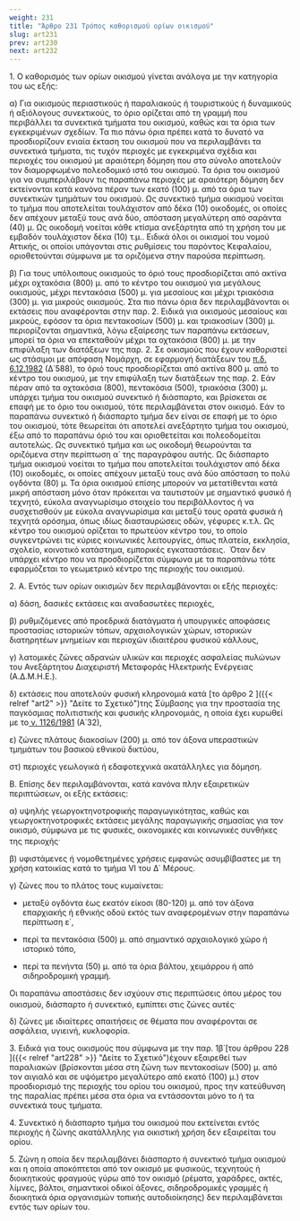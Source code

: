 ```yaml
---
weight: 231
title: "Άρθρο 231 Τρόπος καθορισμού ορίων οικισμού"
slug: art231
prev: art230
next: art232
---
```


1. Ο καθορισμός των ορίων οικισμού γίνεται ανάλογα με την κατηγορία του ως εξής:

α) Για οικισμούς περιαστικούς ή παραλιακούς ή τουριστικούς ή δυναμικούς ή αξιόλογους συνεκτικούς, το όριο ορίζεται από τη γραμμή που περιβάλλει τα συνεκτικά τμήματα του οικισμού, καθώς και τα όρια των εγκεκριμένων σχεδίων. Τα πιο πάνω όρια πρέπει κατά το δυνατό να προσδιορίζουν ενιαία έκταση του οικισμού που να περιλαμβάνει τα συνεκτικά τμήματα, τις τυχόν περιοχές με εγκεκριμένα σχέδια και περιοχές του οικισμού με αραιότερη δόμηση που στο σύνολο αποτελούν τον διαμορφωμένο πολεοδομικό ιστό του οικισμού. Τα όρια του οικισμού για να συμπεριλάβουν τις παραπάνω περιοχές με αραιότερη δόμηση δεν εκτείνονται κατά κανόνα πέραν των εκατό (100) μ. από τα όρια των συνεκτικών τμημάτων του οικισμού. Ως συνεκτικό τμήμα οικισμού νοείται το τμήμα που αποτελείται τουλάχιστον από δέκα (10) οικοδομές, οι οποίες δεν απέχουν μεταξύ τους ανά δύο, απόσταση μεγαλύτερη από σαράντα (40) μ. Ως οικοδομή νοείται κάθε κτίσμα ανεξάρτητα από τη χρήση του με εμβαδόν τουλάχιστον δέκα (10) τ.μ.. Ειδικά όλοι οι οικισμοί του νομού Αττικής, οι οποίοι υπάγονται στις ρυθμίσεις του παρόντος Κεφαλαίου, οριοθετούνται σύμφωνα με τα οριζόμενα στην παρούσα περίπτωση.

β) Για τους υπόλοιπους οικισμούς το όριό τους προσδιορίζεται από ακτίνα μέχρι οχτακόσια (800) μ. από το κέντρο του οικισμού για μεγάλους οικισμούς, μέχρι πεντακόσια (500) μ. για μεσαίους και μέχρι τριακόσια (300) μ. για μικρούς οικισμούς. Στα πιο πάνω όρια δεν περιλαμβάνονται οι εκτάσεις που αναφέρονται στην παρ. 2. Ειδικά για οικισμούς μεσαίους και μικρούς, εφόσον τα όρια πεντακοσίων (500) μ. και τριακοσίων (300) μ. περιορίζονται σημαντικά, λόγω εξαίρεσης των παραπάνω εκτάσεων, μπορεί τα όρια να επεκταθούν μέχρι τα οχτακόσια (800) μ. με την επιφύλαξη των διατάξεων της παρ. 2. Σε οικισμούς που έχουν καθοριστεί ως στάσιμοι με απόφαση Νομάρχη, σε εφαρμογή διατάξεων του [π.δ. 6.12.1982](https://www.technologismiki.com/nomos/pd_6_12_82.php) (Δ΄588), το όριό τους προσδιορίζεται από ακτίνα 800 μ. από το κέντρο του οικισμού, με την επιφύλαξη των διατάξεων της παρ. 2. Εάν πέραν από τα οχτακόσια (800), πεντακόσια (500), τριακόσια (300) μ. υπάρχει τμήμα του οικισμού συνεκτικό ή διάσπαρτο, και βρίσκεται σε επαφή με το όριο του οικισμού, τότε περιλαμβάνεται στον οικισμό. Εάν το παραπάνω συνεκτικό ή διάσπαρτο τμήμα δεν είναι σε επαφή με το όριο του οικισμού, τότε θεωρείται ότι αποτελεί ανεξάρτητο τμήμα του οικισμού, έξω από το παραπάνω όριό του και οριοθετείται και πολεοδομείται αυτοτελώς. Ως συνεκτικό τμήμα και ως οικοδομή θεωρούνται τα οριζόμενα στην περίπτωση α΄ της παραγράφου αυτής. Ως διάσπαρτο τμήμα οικισμού νοείται το τμήμα που αποτελείται τουλάχιστον από δέκα (10) οικοδομές, οι οποίες απέχουν μεταξύ τους ανά δύο απόσταση το πολύ ογδόντα (80) μ. Τα όρια οικισμού επίσης μπορούν να μετατίθενται κατά μικρή απόσταση μόνο όταν πρόκειται να ταυτιστούν με σημαντικό φυσικό ή τεχνητό, εύκολα αναγνωρίσιμο στοιχείο του περιβάλλοντος ή να συσχετισθούν με εύκολα αναγνωρίσιμα και μεταξύ τους ορατά φυσικά ή τεχνητά ορόσημα, όπως ιδίως διασταυρώσεις οδών, γέφυρες κ.τ.λ. Ως κέντρο του οικισμού ορίζεται το πρωτεύον κέντρο του, το οποίο συγκεντρώνει τις κύριες κοινωνικές λειτουργίες, όπως πλατεία, εκκλησία, σχολείο, κοινοτικό κατάστημα, εμπορικές εγκαταστάσεις.  Όταν δεν υπάρχει κέντρο που να προσδιορίζεται σύμφωνα με τα παραπάνω τότε εφαρμόζεται το γεωμετρικό κέντρο της περιοχής του οικισμού.

2. Α. Εντός των ορίων οικισμών δεν περιλαμβάνονται οι εξής περιοχές:

α) δάση, δασικές εκτάσεις και αναδασωτέες περιοχές,

β) ρυθμιζόμενες από προεδρικά διατάγματα ή υπουργικές αποφάσεις προστασίας ιστορικών τόπων, αρχαιολογικών χώρων, ιστορικών διατηρητέων μνημείων και περιοχών ιδιαιτέρου φυσικού κάλλους,

γ) λατομικές ζώνες αδρανών υλικών και περιοχές ασφαλείας πυλώνων του Ανεξάρτητου Διαχειριστή Μεταφοράς Ηλεκτρικής Ενέργειας (Α.Δ.Μ.Η.Ε.).

δ) εκτάσεις που αποτελούν φυσική κληρονομιά κατά [το άρθρο 2 ]({{< relref "art2" >}} "Δείτε το Σχετικό")της Σύμβασης για την προστασία της παγκόσμιας πολιτιστικής και φυσικής κληρονομιάς, η οποία έχει κυρωθεί με το<a href="https://ia37rg02wpsa01.blob.core.windows.net/fek/01/1981/19810100278.pdf" title="Δείτε το Σχετικό"> ν. 1126/1981</a> (Α΄32),

ε) ζώνες πλάτους διακοσίων (200) μ. από τον άξονα υπεραστικών τμημάτων του βασικού εθνικού δικτύου,

στ) περιοχές γεωλογικά ή εδαφοτεχνικά ακατάλληλες για δόμηση.

Β. Επίσης δεν περιλαμβάνονται, κατά κανόνα πλην εξαιρετικών περιπτώσεων, οι εξής εκτάσεις:

α) υψηλής γεωργοκτηνοτροφικής παραγωγικότητας, καθώς και γεωργοκτηνοτροφικές εκτάσεις μεγάλης παραγωγικής σημασίας για τον οικισμό, σύμφωνα με τις φυσικές, οικονομικές και κοινωνικές συνθήκες της περιοχής<sup>.</sup>

β) υφιστάμενες ή νομοθετημένες χρήσεις εμφανώς ασυμβίβαστες με τη χρήση κατοικίας κατά το τμήμα VI του Δ΄ Μέρους.

γ) ζώνες που το πλάτος τους κυμαίνεται:

-   μεταξύ ογδόντα έως εκατόν είκοσι (80-120) μ. από τον άξονα επαρχιακής ή εθνικής οδού εκτός των αναφερομένων στην παραπάνω περίπτωση ε΄,

-   περί τα πεντακόσια (500) μ. από σημαντικό αρχαιολογικό χώρο ή ιστορικό τόπο,

-   περί τα πενήντα (50) μ. από τα όρια βάλτου, χειμάρρου ή από σιδηροδρομική γραμμή.

Οι παραπάνω αποστάσεις δεν ισχύουν στις περιπτώσεις όπου μέρος του οικισμού, διάσπαρτο ή συνεκτικό, εμπίπτει στις ζώνες αυτές<sup>.</sup>

δ) ζώνες με ιδιαίτερες απαιτήσεις σε θέματα που αναφέρονται σε ασφάλεια, υγιεινή, κυκλοφορία.

3. Ειδικά για τους οικισμούς που σύμφωνα με την παρ. 1β΄[του άρθρου 228 ]({{< relref "art228" >}} "Δείτε το Σχετικό")έχουν εξαιρεθεί των παραλιακών (βρίσκονται μέσα στη ζώνη των πεντακοσίων (500) μ. από τον αιγιαλό και σε υψόμετρο μεγαλύτερο από εκατό (100) μ.) στον προσδιορισμό της περιοχής του ορίου του οικισμού, προς την κατεύθυνση της παραλίας πρέπει μέσα στα όρια να εντάσσονται μόνο το ή τα συνεκτικά τους τμήματα.

4. Συνεκτικό ή διάσπαρτο τμήμα του οικισμού που εκτείνεται εντός περιοχής ή ζώνης ακατάλληλης για οικιστική χρήση δεν εξαιρείται του ορίου.

5. Ζώνη η οποία δεν περιλαμβάνει διάσπαρτο ή συνεκτικό τμήμα οικισμού και η οποία αποκόπτεται από τον οικισμό με φυσικούς, τεχνητούς ή διοικητικούς φραγμούς γύρω από τον οικισμό (ρέματα, χαράδρες, ακτές, λίμνες, βάλτοι, σημαντικοί οδικοί άξονες, σιδηροδρομικές γραμμές ή διοικητικά όρια οργανισμών τοπικής αυτοδιοίκησης) δεν περιλαμβάνεται εντός των ορίων του.


